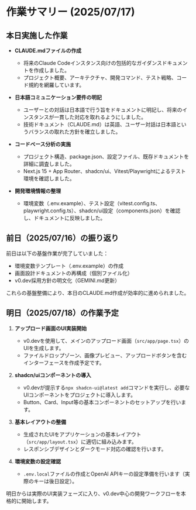# 作業サマリー (2025/07/17)

## 本日実施した作業

- **CLAUDE.mdファイルの作成**
  - 将来のClaude Codeインスタンス向けの包括的なガイダンスドキュメントを作成しました。
  - プロジェクト概要、アーキテクチャ、開発コマンド、テスト戦略、コード規約を網羅しています。

- **日本語コミュニケーション要件の明記**
  - ユーザーとの対話は日本語で行う旨をドキュメントに明記し、将来のインスタンスが一貫した対応を取れるようにしました。
  - 技術ドキュメント（CLAUDE.md）は英語、ユーザー対話は日本語というバランスの取れた方針を確立しました。

- **コードベース分析の実施**
  - プロジェクト構造、package.json、設定ファイル、既存ドキュメントを詳細に調査しました。
  - Next.js 15 + App Router、shadcn/ui、Vitest/Playwrightによるテスト環境を確認しました。

- **開発環境情報の整理**
  - 環境変数（.env.example）、テスト設定（vitest.config.ts、playwright.config.ts）、shadcn/ui設定（components.json）を確認し、ドキュメントに反映しました。

## 前日（2025/07/16）の振り返り

前日は以下の基盤作業が完了していました：
- 環境変数テンプレート（.env.example）の作成
- 画面設計ドキュメントの再構成（個別ファイル化）
- v0.dev採用方針の明文化（GEMINI.md更新）

これらの基盤整備により、本日のCLAUDE.md作成が効率的に進められました。

## 明日（2025/07/18）の作業予定

1. **アップロード画面のUI実装開始**
   - v0.devを使用して、メインのアップロード画面（`src/app/page.tsx`）のUIを生成します。
   - ファイルドロップゾーン、画像プレビュー、アップロードボタンを含むインターフェースを作成予定です。

2. **shadcn/uiコンポーネントの導入**
   - v0.devが提示する`npx shadcn-ui@latest add`コマンドを実行し、必要なUIコンポーネントをプロジェクトに導入します。
   - Button、Card、Input等の基本コンポーネントのセットアップを行います。

3. **基本レイアウトの整備**
   - 生成されたUIをアプリケーションの基本レイアウト（`src/app/layout.tsx`）に適切に組み込みます。
   - レスポンシブデザインとダークモード対応の確認を行います。

4. **環境変数の設定確認**
   - `.env.local`ファイルの作成とOpenAI APIキーの設定準備を行います（実際のキーは後日設定）。

明日からは実際のUI実装フェーズに入り、v0.dev中心の開発ワークフローを本格的に開始します。